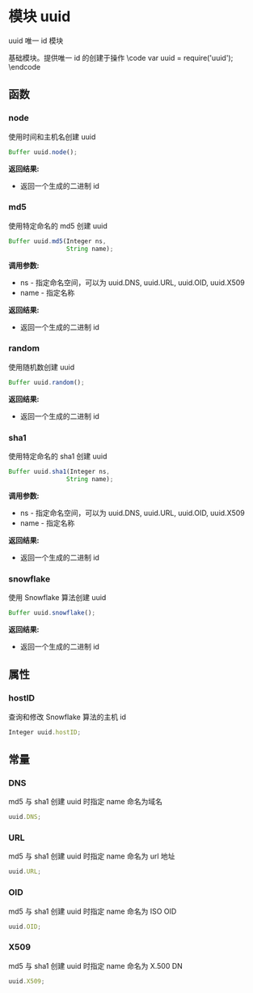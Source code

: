 # 模块 uuid
uuid 唯一 id 模块

基础模块。提供唯一 id 的创建于操作
\code
var uuid = require(&#39;uuid&#39;);
\endcode
## 函数
        
### node
使用时间和主机名创建 uuid
```JavaScript
Buffer uuid.node();
```

**返回结果:**
* 返回一个生成的二进制 id

### md5
使用特定命名的 md5 创建 uuid
```JavaScript
Buffer uuid.md5(Integer ns,
                String name);
```

**调用参数:**
* ns - 指定命名空间，可以为 uuid.DNS, uuid.URL, uuid.OID, uuid.X509
* name - 指定名称

**返回结果:**
* 返回一个生成的二进制 id

### random
使用随机数创建 uuid
```JavaScript
Buffer uuid.random();
```

**返回结果:**
* 返回一个生成的二进制 id

### sha1
使用特定命名的 sha1 创建 uuid
```JavaScript
Buffer uuid.sha1(Integer ns,
                String name);
```

**调用参数:**
* ns - 指定命名空间，可以为 uuid.DNS, uuid.URL, uuid.OID, uuid.X509
* name - 指定名称

**返回结果:**
* 返回一个生成的二进制 id

### snowflake
使用 Snowflake 算法创建 uuid
```JavaScript
Buffer uuid.snowflake();
```

**返回结果:**
* 返回一个生成的二进制 id

## 属性
        
### hostID
查询和修改 Snowflake 算法的主机 id
```JavaScript
Integer uuid.hostID;
```

## 常量
        
### DNS
md5 与 sha1 创建 uuid 时指定 name 命名为域名
```JavaScript
uuid.DNS;
```

### URL
md5 与 sha1 创建 uuid 时指定 name 命名为 url 地址
```JavaScript
uuid.URL;
```

### OID
md5 与 sha1 创建 uuid 时指定 name 命名为 ISO OID
```JavaScript
uuid.OID;
```

### X509
md5 与 sha1 创建 uuid 时指定 name 命名为 X.500 DN
```JavaScript
uuid.X509;
```

